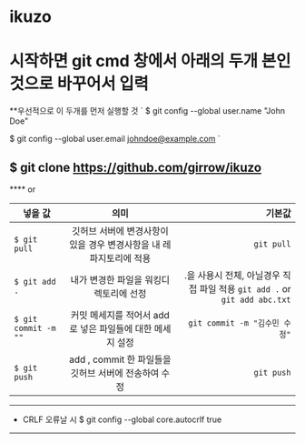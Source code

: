 # ikuzo

시작하면 git cmd 창에서 아래의 두개 본인것으로 바꾸어서 입력
======

**우선적으로 이 두개를 먼저 실행할 것
`
$ git config --global user.name "John Doe"

$ git config --global user.email johndoe@example.com
`

$ git clone https://github.com/girrow/ikuzo
------

**** or

| 넣을 값 | 의미 | 기본값 |
|-------|:---:|---:|
| `$ git pull` | 깃허브 서버에 변경사항이 있을 경우 변경사항을 내 레파지토리에 적용 | `git pull` |
| `$ git add .` | 내가 변경한 파일을 워킹디렉토리에 선정 | .을 사용시 전체, 아닐경우 직접 파일 적용 `git add .` or `git add abc.txt` |
| `$ git commit -m ""` | 커밋 메세지를 적어서 add로 넣은 파일들에 대한 메세지 설정 | `git commit -m "김수민 수정"` |
| `$ git push` | add , commit 한 파일들을 깃허브 서버에 전송하여 수정 | `git push` |


---

* CRLF 오류날 시
$ git config --global core.autocrlf true
------
